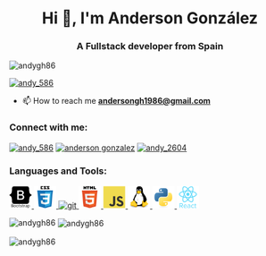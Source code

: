 <h1 align="center">Hi 👋, I'm Anderson González</h1>
<h3 align="center">A Fullstack developer from Spain</h3>

<p align="left"> <img src="https://komarev.com/ghpvc/?username=andygh86&label=Profile%20views&color=0e75b6&style=flat" alt="andygh86" /> </p>

<p align="left"> <a href="https://twitter.com/andy_586" target="blank"><img src="https://img.shields.io/twitter/follow/andy_586?logo=twitter&style=for-the-badge" alt="andy_586" /></a> </p>

- 📫 How to reach me **andersongh1986@gmail.com**

<h3 align="left">Connect with me:</h3>
<p align="left">
<a href="https://twitter.com/andy_586" target="blank"><img align="center" src="https://raw.githubusercontent.com/rahuldkjain/github-profile-readme-generator/master/src/images/icons/Social/twitter.svg" alt="andy_586" height="30" width="40" /></a>
<a href="https://www.linkedin.com/in/anderson-gonzalez-1ba484277/" target="blank"><img align="center" src="https://raw.githubusercontent.com/rahuldkjain/github-profile-readme-generator/master/src/images/icons/Social/linked-in-alt.svg" alt="anderson gonzalez" height="30" width="40" /></a>
<a href="https://instagram.com/andy_2604" target="blank"><img align="center" src="https://raw.githubusercontent.com/rahuldkjain/github-profile-readme-generator/master/src/images/icons/Social/instagram.svg" alt="andy_2604" height="30" width="40" /></a>
</p>

<h3 align="left">Languages and Tools:</h3>
<p align="left"> <a href="https://getbootstrap.com" target="_blank" rel="noreferrer"> <img src="https://raw.githubusercontent.com/devicons/devicon/master/icons/bootstrap/bootstrap-plain-wordmark.svg" alt="bootstrap" width="40" height="40"/> </a> <a href="https://www.w3schools.com/css/" target="_blank" rel="noreferrer"> <img src="https://raw.githubusercontent.com/devicons/devicon/master/icons/css3/css3-original-wordmark.svg" alt="css3" width="40" height="40"/> </a> <a href="https://git-scm.com/" target="_blank" rel="noreferrer"> <img src="https://www.vectorlogo.zone/logos/git-scm/git-scm-icon.svg" alt="git" width="40" height="40"/> </a> <a href="https://www.w3.org/html/" target="_blank" rel="noreferrer"> <img src="https://raw.githubusercontent.com/devicons/devicon/master/icons/html5/html5-original-wordmark.svg" alt="html5" width="40" height="40"/> </a> <a href="https://developer.mozilla.org/en-US/docs/Web/JavaScript" target="_blank" rel="noreferrer"> <img src="https://raw.githubusercontent.com/devicons/devicon/master/icons/javascript/javascript-original.svg" alt="javascript" width="40" height="40"/> </a> <a href="https://www.linux.org/" target="_blank" rel="noreferrer"> <img src="https://raw.githubusercontent.com/devicons/devicon/master/icons/linux/linux-original.svg" alt="linux" width="40" height="40"/> </a> <a href="https://www.python.org" target="_blank" rel="noreferrer"> <img src="https://raw.githubusercontent.com/devicons/devicon/master/icons/python/python-original.svg" alt="python" width="40" height="40"/> </a> <a href="https://reactjs.org/" target="_blank" rel="noreferrer"> <img src="https://raw.githubusercontent.com/devicons/devicon/master/icons/react/react-original-wordmark.svg" alt="react" width="40" height="40"/> </a> </p>

<p><img align="left" src="https://github-readme-stats.vercel.app/api/top-langs?username=andygh86&show_icons=true&locale=en&layout=compact" alt="andygh86" /></p>

<p>&nbsp;<img align="center" src="https://github-readme-stats.vercel.app/api?username=andygh86&show_icons=true&locale=en" alt="andygh86" /></p>

<p><img align="center" src="https://github-readme-streak-stats.herokuapp.com/?user=andygh86&" alt="andygh86" /></p>

